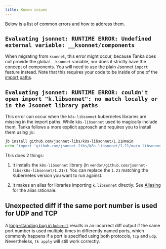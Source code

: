 ```yaml
---
title: Known issues
---
```


Below is a list of common errors and how to address them.

## `Evaluating jsonnet: RUNTIME ERROR: Undefined external variable: __ksonnet/components`

When migrating from `ksonnet`, this error might occur, because Tanka does not
provide the global `__ksonnet` variable, nor does it strictly have the concept
of components.
You will need to use the plain Jsonnet `import` feature instead. Note that this
requires your code to be inside of one of the
[import paths](./libraries/import-paths).

## `Evaluating jsonnet: RUNTIME ERROR: couldn't open import "k.libsonnet": no match locally or in the Jsonnet library paths`

This error can occur when the `k8s-libsonnet` kubernetes libraries are missing in the
import paths. While `k8s-libsonnet` used to magically include them, Tanka follows a
more explicit approach and requires you to install them using `jb`:

```bash
jb install github.com/jsonnet-libs/k8s-libsonnet/1.21@main
echo "import 'github.com/jsonnet-libs/k8s-libsonnet/1.21/main.libsonnet'" > lib/k.libsonnet
```

This does 2 things:

1. It installs the `k8s-libsonnet` library (in `vendor/github.com/jsonnet-libs/k8s-libsonnet/1.21/`).
   You can replace the `1.21` matching the Kubernetes version you want to run against.

2. It makes an alias for libraries importing `k.libsonnet` directly. See
   [Aliasing](./tutorial/k-lib#aliasing) for the alias rationale.

## Unexpected diff if the same port number is used for UDP and TCP

A [long-standing bug in `kubectl`](https://github.com/kubernetes/kubernetes/issues/39188)
results in an incorrect diff output if the same port number is used multiple
times in differently named ports, which commonly happens if a port is specified
using both protocols, `tcp` and `udp`. Nevertheless, `tk apply` will still work
correctly.
